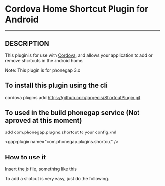 # Cordova Home Shortcut Plugin for Android 

---

## DESCRIPTION

This plugin is for use with [Cordova](http://incubator.apache.org/cordova/), and allows your application to add or remove shortcuts in the android home. 

Note: This plugin is for phonegap 3.x


## To install this plugin using the cli

  cordova plugins add https://github.com/jorgecis/ShortcutPlugin.git

## To used in the build phonegap service (Not aproved at this moment)

  add com.phonegap.plugins.shortcut to your config.xml

  <gap:plugin name="com.phonegap.plugins.shortcut" />


## How to use it

  Insert the js file, something like this 

  <script type="text/javascript" src="js/ShortcutPlugin.js"></script>

  To add a shotcut is very easy, just do the following.
  <script>
     window.plugins.Shortcut.CreateShortcut("Text to show", successfunc, failfunc );
  </script>
